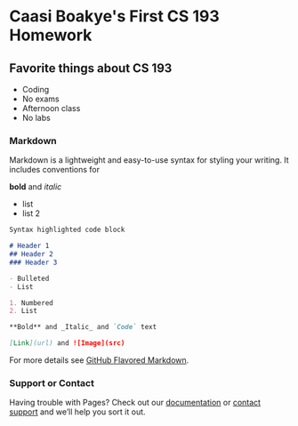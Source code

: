 #  Caasi Boakye's First CS 193 Homework

## Favorite things about CS 193

- Coding
- No exams
- Afternoon class
- No labs

### Markdown

Markdown is a lightweight and easy-to-use syntax for styling your writing. It includes conventions for

**bold** and _italic_
- list
- list 2

```markdown
Syntax highlighted code block

# Header 1
## Header 2
### Header 3

- Bulleted
- List

1. Numbered
2. List

**Bold** and _Italic_ and `Code` text

[Link](url) and ![Image](src)
```

For more details see [GitHub Flavored Markdown](https://guides.github.com/features/mastering-markdown/).

### Support or Contact

Having trouble with Pages? Check out our [documentation](https://help.github.com/categories/github-pages-basics/) or [contact support](https://github.com/contact) and we’ll help you sort it out.
